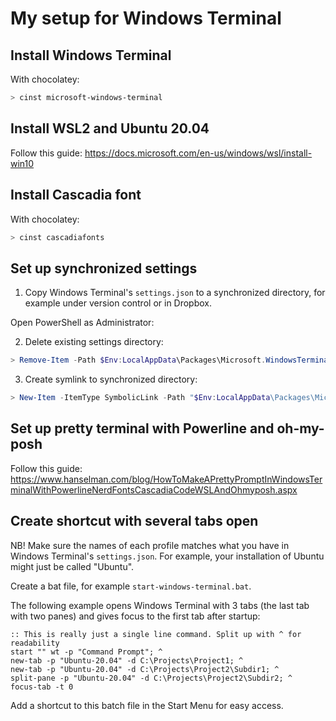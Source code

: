 # My setup for Windows Terminal

## Install Windows Terminal

With chocolatey:
``` PowerShell
> cinst microsoft-windows-terminal
```

## Install WSL2 and Ubuntu 20.04

Follow this guide:
https://docs.microsoft.com/en-us/windows/wsl/install-win10

## Install Cascadia font

With chocolatey:
``` PowerShell
> cinst cascadiafonts
```

## Set up synchronized settings

1. Copy Windows Terminal's `settings.json` to a synchronized directory, for example under version control or in Dropbox.

Open PowerShell as Administrator:

2. Delete existing settings directory:
``` PowerShell
> Remove-Item -Path $Env:LocalAppData\Packages\Microsoft.WindowsTerminal_8wekyb3d8bbwe\LocalState -Force –Recurse
```

3. Create symlink to synchronized directory:
``` PowerShell
> New-Item -ItemType SymbolicLink -Path "$Env:LocalAppData\Packages\Microsoft.WindowsTerminal_8wekyb3d8bbwe\LocalState" -Target "C:\Projects\BjartesWindowsTerminalSetup"
```

## Set up pretty terminal with Powerline and oh-my-posh

Follow this guide:
https://www.hanselman.com/blog/HowToMakeAPrettyPromptInWindowsTerminalWithPowerlineNerdFontsCascadiaCodeWSLAndOhmyposh.aspx

## Create shortcut with several tabs open

NB! Make sure the names of each profile matches what you have in Windows Terminal's `settings.json`. For example, your installation of Ubuntu might just be called "Ubuntu".

Create a bat file, for example `start-windows-terminal.bat`.

The following example opens Windows Terminal with 3 tabs (the last tab with two panes) and gives focus to the first tab after startup:

``` batch
:: This is really just a single line command. Split up with ^ for readability
start "" wt -p "Command Prompt"; ^
new-tab -p "Ubuntu-20.04" -d C:\Projects\Project1; ^
new-tab -p "Ubuntu-20.04" -d C:\Projects\Project2\Subdir1; ^
split-pane -p "Ubuntu-20.04" -d C:\Projects\Project2\Subdir2; ^
focus-tab -t 0
```

Add a shortcut to this batch file in the Start Menu for easy access.

